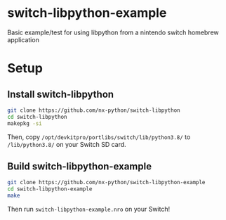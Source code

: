 # switch-libpython-example
Basic example/test for using libpython from a nintendo switch homebrew application

# Setup

## Install switch-libpython

```sh
git clone https://github.com/nx-python/switch-libpython
cd switch-libpython
makepkg -si
```

Then, copy `/opt/devkitpro/portlibs/switch/lib/python3.8/` to `/lib/python3.8/` on your Switch SD card.

## Build switch-libpython-example

```sh
git clone https://github.com/nx-python/switch-libpython-example
cd switch-libpython-example
make
```

Then run `switch-libpython-example.nro` on your Switch!
